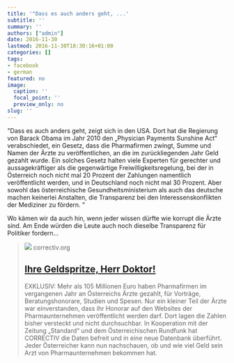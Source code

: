 ```yaml
---
title: '"Dass es auch anders geht, ...'
subtitle: ''
summary: ''
authors: ["admin"]
date: 2016-11-30
lastmod: 2016-11-30T18:30:16+01:00
categories: []
tags:
- facebook
- german
featured: no
image:
  caption: ''
  focal_point: ''
  preview_only: no
slug: ''
---
```

"Dass es auch anders geht, zeigt sich in den USA. Dort hat die Regierung von Barack Obama im Jahr 2010 den „Physician Payments Sunshine Act“ verabschiedet, ein Gesetz, dass die Pharmafirmen zwingt, Summe und Namen der Ärzte zu veröffentlichen, an die im zurückliegenden Jahr Geld gezahlt wurde. 
Ein solches Gesetz halten viele Experten für gerechter und aussagekräftiger als die gegenwärtige Freiwilligkeitsregelung, bei der in Österreich noch nicht mal 20 Prozent der Zahlungen namentlich veröffentlicht werden, und in Deutschland noch nicht mal 30 Prozent. Aber sowohl das österreichische Gesundheitsministerium als auch das deutsche machen keinerlei Anstalten, die Transparenz bei den Interessenskonflikten der Mediziner zu fördern. "

Wo kämen wir da auch hin, wenn jeder wissen dürfte wie korrupt die Ärzte sind. Am Ende würden die Leute auch noch dieselbe Transparenz für Politiker fordern...
> [![](https://correctiv.org/wp-content/uploads/2018/10/awb_austria-scaled.jpg)](https://correctiv.org/recherchen/euros-fuer-aerzte/artikel/2016/11/30/ihre-geldspritze-herr-doktor-eurosfueraerzte-fuer-aerzte-oesterreich/)
> correctiv.org
> ## [Ihre Geldspritze, Herr Doktor!](https://correctiv.org/recherchen/euros-fuer-aerzte/artikel/2016/11/30/ihre-geldspritze-herr-doktor-eurosfueraerzte-fuer-aerzte-oesterreich/)
>
>EXKLUSIV: Mehr als 105 Millionen Euro haben Pharmafirmen im vergangenen Jahr an Österreichs Ärzte gezahlt, für Vorträge, Beratungshonorare, Studien und Spesen. Nur ein kleiner Teil der Ärzte war einverstanden, dass ihr Honorar auf den Websites der Pharmaunternehmen veröffentlicht werden darf. Dort lagen die Zahlen bisher versteckt und nicht durchsuchbar. In Kooperation mit der Zeitung „Standard“ und dem Österreichischen Rundfunk hat CORRECTIV die Daten befreit und in eine neue Datenbank überführt. Jeder Österreicher kann nun nachschauen, ob und wie viel Geld sein Arzt von Pharmaunternehmen bekommen hat.


